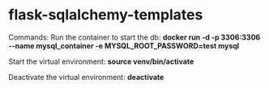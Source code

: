 # flask-sqlalchemy-templates

Commands:
Run the container to start the db:
**docker run -d -p 3306:3306 --name mysql_container -e MYSQL_ROOT_PASSWORD=test mysql**

Start the virtual environment:
**source venv/bin/activate**

Deactivate the virtual environment:
**deactivate**